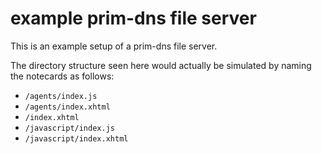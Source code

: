 # example prim-dns file server

This is an example setup of a prim-dns file server.

The directory structure seen here would actually be simulated by naming the notecards as follows:
- `/agents/index.js`
- `/agents/index.xhtml`
- `/index.xhtml`
- `/javascript/index.js`
- `/javascript/index.xhtml`
